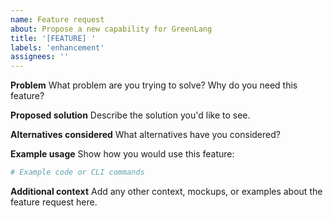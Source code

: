 ```yaml
---
name: Feature request
about: Propose a new capability for GreenLang
title: '[FEATURE] '
labels: 'enhancement'
assignees: ''
---
```


**Problem**
What problem are you trying to solve? Why do you need this feature?

**Proposed solution**
Describe the solution you'd like to see.

**Alternatives considered**
What alternatives have you considered?

**Example usage**
Show how you would use this feature:
```python
# Example code or CLI commands
```

**Additional context**
Add any other context, mockups, or examples about the feature request here.